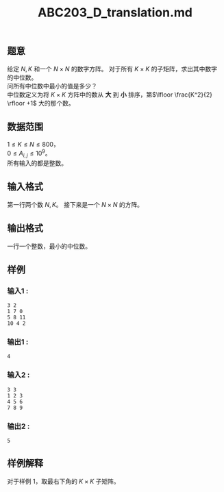﻿---
title: "ABC203_D_translation.md"
tags: []
author: ""
created: ""
---

## 题意  

给定 $N,K$ 和一个 $N \times N$ 的数字方阵。
对于所有 $K\times K$ 的子矩阵，求出其中数字的中位数。    
问所有中位数中最小的值是多少？         
中位数定义为将 $K\times K$ 方阵中的数从 **大** 到 **小** 排序，第$\lfloor \frac{K^2}{2} \rfloor +1$ 大的那个数。          

## 数据范围
                     
$1\le K\le N\le 800$，      
$0\le A_{i,j} \le 10^9$。    
所有输入的都是整数。    

## 输入格式

第一行两个数 $N,K$。
接下来是一个 $N\times N$ 的方阵。               
          
## 输出格式

一行一个整数，最小的中位数。               

## 样例

### 输入1 :
```
3 2
1 7 0
5 8 11
10 4 2
```

### 输出1 :
```
4
```

### 输入2 :
```
3 3
1 2 3
4 5 6
7 8 9
```

### 输出2 :
```
5
```


## 样例解释

对于样例 1，取最右下角的 $K\times K$ 子矩阵。

